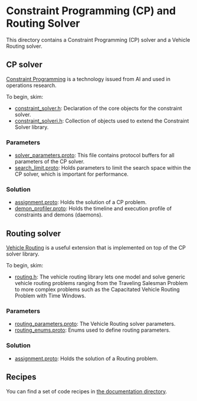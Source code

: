 # Constraint Programming (CP) and Routing Solver

This directory contains a Constraint Programming (CP) solver and a Vehicle
Routing solver.

## CP solver

[Constraint Programming](http://en.wikipedia.org/wiki/Constraint_programming) is
a technology issued from AI and used in operations research.

To begin, skim:

*   [constraint_solver.h](../constraint_solver/constraint_solver.h):
    Declaration of the core objects for the constraint solver.
*   [constraint_solveri.h](../constraint_solver/constraint_solveri.h):
    Collection of objects used to extend the Constraint Solver library.

### Parameters

* [solver_parameters.proto](../constraint_solver/solver_parameters.proto):
This file contains protocol buffers for all parameters of the CP solver.
* [search_limit.proto](../constraint_solver/search_limit.proto):
Holds parameters to limit the search space within the CP solver, which is
important for performance.

### Solution

*   [assignment.proto](../constraint_solver/assignment.proto):
    Holds the solution of a CP problem.
*   [demon_profiler.proto](../constraint_solver/demon_profiler.proto):
    Holds the timeline and execution profile of constraints and demons
    (daemons).

## Routing solver

[Vehicle Routing](http://en.wikipedia.org/wiki/Vehicle_routing) is a useful
extension that is implemented on top of the CP solver library.

To begin, skim:

* [routing.h](../constraint_solver/routing.h):
The vehicle routing library lets one model and solve generic vehicle routing
problems ranging from the Traveling Salesman Problem to more complex problems
such as the Capacitated Vehicle Routing Problem with Time Windows.

### Parameters

* [routing_parameters.proto](../constraint_solver/routing_parameters.proto):
The Vehicle Routing solver parameters.
* [routing_enums.proto](../constraint_solver/routing_enums.proto):
Enums used to define routing parameters.

### Solution

* [assignment.proto](assignment.proto):
Holds the solution of a Routing problem.

## Recipes

You can find a set of code recipes in
[the documentation directory](docs/README.md).
